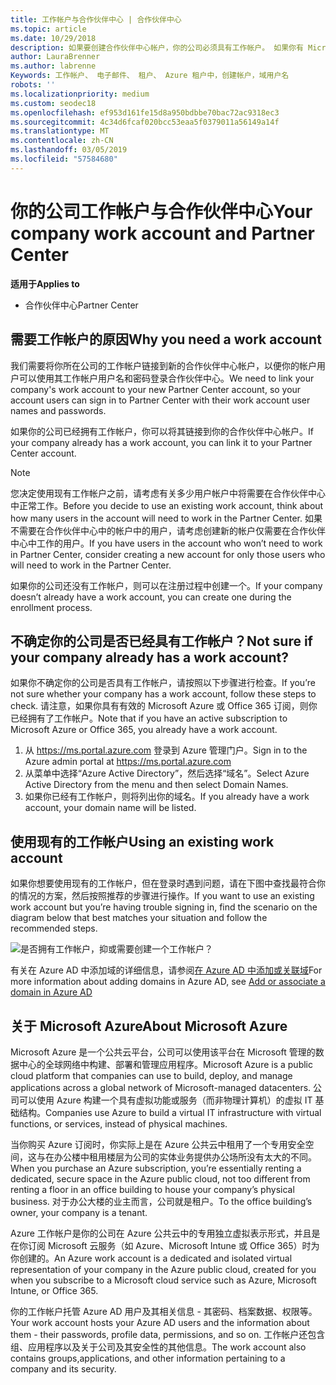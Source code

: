 ```yaml
---
title: 工作帐户与合作伙伴中心 | 合作伙伴中心
ms.topic: article
ms.date: 10/29/2018
description: 如果要创建合作伙伴中心帐户，你的公司必须具有工作帐户。 如果你有 Microsoft Azure 或 Office 365 的有效订阅，你已有工作帐户。
author: LauraBrenner
ms.author: labrenne
Keywords: 工作帐户、 电子邮件、 租户、 Azure 租户中，创建帐户，域用户名
robots: ''
ms.localizationpriority: medium
ms.custom: seodec18
ms.openlocfilehash: ef953d161fe15d8a950bdbbe70bac72ac9318ec3
ms.sourcegitcommit: 4c34d6fcaf020bcc53eaa5f0379011a56149a14f
ms.translationtype: MT
ms.contentlocale: zh-CN
ms.lasthandoff: 03/05/2019
ms.locfileid: "57584680"
---
```

# <a name="your-company-work-account-and-partner-center"></a><span data-ttu-id="2aadd-105">你的公司工作帐户与合作伙伴中心</span><span class="sxs-lookup"><span data-stu-id="2aadd-105">Your company work account and Partner Center</span></span>  

<span data-ttu-id="2aadd-106">**适用于**</span><span class="sxs-lookup"><span data-stu-id="2aadd-106">**Applies to**</span></span>

-  <span data-ttu-id="2aadd-107">合作伙伴中心</span><span class="sxs-lookup"><span data-stu-id="2aadd-107">Partner Center</span></span>

## <a name="why-you-need-a-work-account"></a><span data-ttu-id="2aadd-108">需要工作帐户的原因</span><span class="sxs-lookup"><span data-stu-id="2aadd-108">Why you need a work account</span></span>

<span data-ttu-id="2aadd-109">我们需要将你所在公司的工作帐户链接到新的合作伙伴中心帐户，以便你的帐户用户可以使用其工作帐户用户名和密码登录合作伙伴中心。</span><span class="sxs-lookup"><span data-stu-id="2aadd-109">We need to link your company's work account to your new Partner Center account, so your account users can sign in to Partner Center with their work account user names and passwords.</span></span>

<span data-ttu-id="2aadd-110">如果你的公司已经拥有工作帐户，你可以将其链接到你的合作伙伴中心帐户。</span><span class="sxs-lookup"><span data-stu-id="2aadd-110">If your company already has a work account, you can link it to your Partner Center account.</span></span> 

> [!NOTE]  
>  <span data-ttu-id="2aadd-111">您决定使用现有工作帐户之前，请考虑有关多少用户帐户中将需要在合作伙伴中心中正常工作。</span><span class="sxs-lookup"><span data-stu-id="2aadd-111">Before you decide to use an existing work account, think about how many users in the account will need to work in the Partner Center.</span></span> <span data-ttu-id="2aadd-112">如果不需要在合作伙伴中心中的帐户中的用户，请考虑创建新的帐户仅需要在合作伙伴中心中工作的用户。</span><span class="sxs-lookup"><span data-stu-id="2aadd-112">If you have users in the account who won’t need to work in Partner Center, consider creating a new account for only those users who will need to work in the Partner Center.</span></span>

<span data-ttu-id="2aadd-113">如果你的公司还没有工作帐户，则可以在注册过程中创建一个。</span><span class="sxs-lookup"><span data-stu-id="2aadd-113">If your company doesn’t already have a work account, you can create one during the enrollment process.</span></span> 

## <a name="not-sure-if-your-company-already-has-a-work-account"></a><span data-ttu-id="2aadd-114">不确定你的公司是否已经具有工作帐户？</span><span class="sxs-lookup"><span data-stu-id="2aadd-114">Not sure if your company already has a work account?</span></span>

<span data-ttu-id="2aadd-115">如果你不确定你的公司是否具有工作帐户，请按照以下步骤进行检查。</span><span class="sxs-lookup"><span data-stu-id="2aadd-115">If you’re not sure whether your company has a work account, follow these steps to check.</span></span> <span data-ttu-id="2aadd-116">请注意，如果你具有有效的 Microsoft Azure 或 Office 365 订阅，则你已经拥有了工作帐户。</span><span class="sxs-lookup"><span data-stu-id="2aadd-116">Note that if you have an active subscription to Microsoft Azure or Office 365, you already have a work account.</span></span>
1.  <span data-ttu-id="2aadd-117">从 https://ms.portal.azure.com 登录到 Azure 管理门户。</span><span class="sxs-lookup"><span data-stu-id="2aadd-117">Sign in to the Azure admin portal at https://ms.portal.azure.com</span></span>
2.  <span data-ttu-id="2aadd-118">从菜单中选择“Azure Active Directory”，然后选择“域名”。</span><span class="sxs-lookup"><span data-stu-id="2aadd-118">Select Azure Active Directory from the menu and then select Domain Names.</span></span>
3.  <span data-ttu-id="2aadd-119">如果你已经有工作帐户，则将列出你的域名。</span><span class="sxs-lookup"><span data-stu-id="2aadd-119">If you already have a work account, your domain name will be listed.</span></span>

## <a name="using-an-existing-work-account"></a><span data-ttu-id="2aadd-120">使用现有的工作帐户</span><span class="sxs-lookup"><span data-stu-id="2aadd-120">Using an existing work account</span></span>

<span data-ttu-id="2aadd-121">如果你想要使用现有的工作帐户，但在登录时遇到问题，请在下图中查找最符合你的情况的方案，然后按照推荐的步骤进行操作。</span><span class="sxs-lookup"><span data-stu-id="2aadd-121">If you want to use an existing work account but you’re having trouble signing in, find the scenario on the diagram below that best matches your situation and follow the recommended steps.</span></span> 

![是否拥有工作帐户，抑或需要创建一个工作帐户？](images/onboardingAADFlow.png)

<span data-ttu-id="2aadd-123">有关在 Azure AD 中添加域的详细信息，请参阅[在 Azure AD 中添加或关联域](https://docs.microsoft.com/azure/active-directory/active-directory-add-domain)</span><span class="sxs-lookup"><span data-stu-id="2aadd-123">For more information about adding domains in Azure AD, see [Add or associate a domain in Azure AD](https://docs.microsoft.com/azure/active-directory/active-directory-add-domain)</span></span>

## <a name="about-microsoft-azure"></a><span data-ttu-id="2aadd-124">关于 Microsoft Azure</span><span class="sxs-lookup"><span data-stu-id="2aadd-124">About Microsoft Azure</span></span>

<span data-ttu-id="2aadd-125">Microsoft Azure 是一个公共云平台，公司可以使用该平台在 Microsoft 管理的数据中心的全球网络中构建、部署和管理应用程序。</span><span class="sxs-lookup"><span data-stu-id="2aadd-125">Microsoft Azure is a public cloud platform that companies can use to build, deploy, and manage applications across a global network of Microsoft-managed datacenters.</span></span> <span data-ttu-id="2aadd-126">公司可以使用 Azure 构建一个具有虚拟功能或服务（而非物理计算机）的虚拟 IT 基础结构。</span><span class="sxs-lookup"><span data-stu-id="2aadd-126">Companies use Azure to build a virtual IT infrastructure with virtual functions, or services, instead of physical machines.</span></span> 

<span data-ttu-id="2aadd-127">当你购买 Azure 订阅时，你实际上是在 Azure 公共云中租用了一个专用安全空间，这与在办公楼中租用楼层为公司的实体业务提供办公场所没有太大的不同。</span><span class="sxs-lookup"><span data-stu-id="2aadd-127">When you purchase an Azure subscription, you’re essentially renting a dedicated, secure space in the Azure public cloud, not too different from renting a floor in an office building to house your company’s physical business.</span></span> <span data-ttu-id="2aadd-128">对于办公大楼的业主而言，公司就是租户。</span><span class="sxs-lookup"><span data-stu-id="2aadd-128">To the office building’s owner, your company is a tenant.</span></span> 

<span data-ttu-id="2aadd-129">Azure 工作帐户是你的公司在 Azure 公共云中的专用独立虚拟表示形式，并且是在你订阅 Microsoft 云服务（如 Azure、Microsoft Intune 或 Office 365）时为你创建的。</span><span class="sxs-lookup"><span data-stu-id="2aadd-129">An Azure work account is a dedicated and isolated virtual representation of your company in the Azure public cloud, created for you when you subscribe to a Microsoft cloud service such as Azure, Microsoft Intune, or Office 365.</span></span> 

<span data-ttu-id="2aadd-130">你的工作帐户托管 Azure AD 用户及其相关信息 - 其密码、档案数据、权限等。</span><span class="sxs-lookup"><span data-stu-id="2aadd-130">Your work account hosts your Azure AD users and the information about them - their passwords, profile data, permissions, and so on.</span></span> <span data-ttu-id="2aadd-131">工作帐户还包含组、应用程序以及关于公司及其安全性的其他信息。</span><span class="sxs-lookup"><span data-stu-id="2aadd-131">The work account also contains groups,applications, and other information pertaining to a company and its security.</span></span> 
